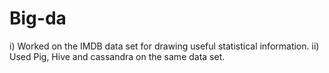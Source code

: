 # Big-da
i) Worked on the IMDB data set for drawing useful statistical information.
ii) Used Pig, Hive and cassandra on the same data set.

